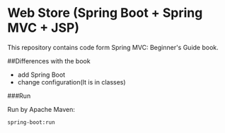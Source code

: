 # Web Store (Spring Boot + Spring MVC + JSP) 

This repository contains code form Spring MVC: Beginner's Guide book.

##Differences with the book

* add Spring Boot
* change configuration(It is in classes)

###Run 

Run by Apache Maven:

```
spring-boot:run
```

